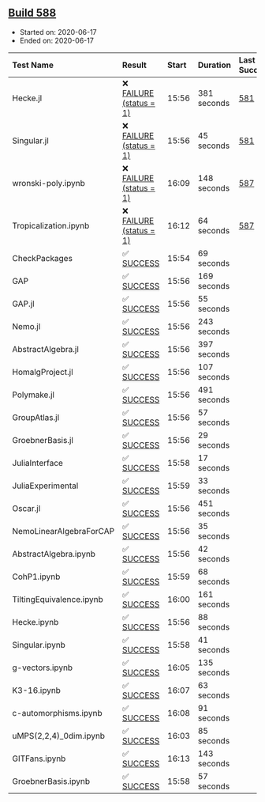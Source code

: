 ## [Build 588](https://oscarci.mathematik.uni-kl.de/job/oscar-julia-1.4/588/)

* Started on: 2020-06-17
* Ended on: 2020-06-17

| Test Name    | Result | Start | Duration | Last Success | First Failure |
|:-------------|:-------|:------|:---------|:-------------|:--------------|
| Hecke.jl | ❌ [FAILURE (status = 1)](https://oscarci.mathematik.uni-kl.de/job/oscar-julia-1.4/588/artifact/logs/build-588/Hecke.jl.log) | 15:56 | 381 seconds | [581](https://oscarci.mathematik.uni-kl.de/job/oscar-julia-1.4/581/) | [582](https://oscarci.mathematik.uni-kl.de/job/oscar-julia-1.4/582/) |
| Singular.jl | ❌ [FAILURE (status = 1)](https://oscarci.mathematik.uni-kl.de/job/oscar-julia-1.4/588/artifact/logs/build-588/Singular.jl.log) | 15:56 | 45 seconds | [581](https://oscarci.mathematik.uni-kl.de/job/oscar-julia-1.4/581/) | [582](https://oscarci.mathematik.uni-kl.de/job/oscar-julia-1.4/582/) |
| wronski-poly.ipynb | ❌ [FAILURE (status = 1)](https://oscarci.mathematik.uni-kl.de/job/oscar-julia-1.4/588/artifact/logs/build-588/wronski-poly.ipynb.log) | 16:09 | 148 seconds | [587](https://oscarci.mathematik.uni-kl.de/job/oscar-julia-1.4/587/) | [588](https://oscarci.mathematik.uni-kl.de/job/oscar-julia-1.4/588/) |
| Tropicalization.ipynb | ❌ [FAILURE (status = 1)](https://oscarci.mathematik.uni-kl.de/job/oscar-julia-1.4/588/artifact/logs/build-588/Tropicalization.ipynb.log) | 16:12 | 64 seconds | [587](https://oscarci.mathematik.uni-kl.de/job/oscar-julia-1.4/587/) | [588](https://oscarci.mathematik.uni-kl.de/job/oscar-julia-1.4/588/) |
| CheckPackages | ✅ [SUCCESS](https://oscarci.mathematik.uni-kl.de/job/oscar-julia-1.4/588/artifact/logs/build-588/CheckPackages.log) | 15:54 | 69 seconds |  |  |
| GAP | ✅ [SUCCESS](https://oscarci.mathematik.uni-kl.de/job/oscar-julia-1.4/588/artifact/logs/build-588/GAP.log) | 15:56 | 169 seconds |  |  |
| GAP.jl | ✅ [SUCCESS](https://oscarci.mathematik.uni-kl.de/job/oscar-julia-1.4/588/artifact/logs/build-588/GAP.jl.log) | 15:56 | 55 seconds |  |  |
| Nemo.jl | ✅ [SUCCESS](https://oscarci.mathematik.uni-kl.de/job/oscar-julia-1.4/588/artifact/logs/build-588/Nemo.jl.log) | 15:56 | 243 seconds |  |  |
| AbstractAlgebra.jl | ✅ [SUCCESS](https://oscarci.mathematik.uni-kl.de/job/oscar-julia-1.4/588/artifact/logs/build-588/AbstractAlgebra.jl.log) | 15:56 | 397 seconds |  |  |
| HomalgProject.jl | ✅ [SUCCESS](https://oscarci.mathematik.uni-kl.de/job/oscar-julia-1.4/588/artifact/logs/build-588/HomalgProject.jl.log) | 15:56 | 107 seconds |  |  |
| Polymake.jl | ✅ [SUCCESS](https://oscarci.mathematik.uni-kl.de/job/oscar-julia-1.4/588/artifact/logs/build-588/Polymake.jl.log) | 15:56 | 491 seconds |  |  |
| GroupAtlas.jl | ✅ [SUCCESS](https://oscarci.mathematik.uni-kl.de/job/oscar-julia-1.4/588/artifact/logs/build-588/GroupAtlas.jl.log) | 15:56 | 57 seconds |  |  |
| GroebnerBasis.jl | ✅ [SUCCESS](https://oscarci.mathematik.uni-kl.de/job/oscar-julia-1.4/588/artifact/logs/build-588/GroebnerBasis.jl.log) | 15:56 | 29 seconds |  |  |
| JuliaInterface | ✅ [SUCCESS](https://oscarci.mathematik.uni-kl.de/job/oscar-julia-1.4/588/artifact/logs/build-588/JuliaInterface.log) | 15:58 | 17 seconds |  |  |
| JuliaExperimental | ✅ [SUCCESS](https://oscarci.mathematik.uni-kl.de/job/oscar-julia-1.4/588/artifact/logs/build-588/JuliaExperimental.log) | 15:59 | 33 seconds |  |  |
| Oscar.jl | ✅ [SUCCESS](https://oscarci.mathematik.uni-kl.de/job/oscar-julia-1.4/588/artifact/logs/build-588/Oscar.jl.log) | 15:56 | 451 seconds |  |  |
| NemoLinearAlgebraForCAP | ✅ [SUCCESS](https://oscarci.mathematik.uni-kl.de/job/oscar-julia-1.4/588/artifact/logs/build-588/NemoLinearAlgebraForCAP.log) | 15:56 | 35 seconds |  |  |
| AbstractAlgebra.ipynb | ✅ [SUCCESS](https://oscarci.mathematik.uni-kl.de/job/oscar-julia-1.4/588/artifact/logs/build-588/AbstractAlgebra.ipynb.log) | 15:56 | 42 seconds |  |  |
| CohP1.ipynb | ✅ [SUCCESS](https://oscarci.mathematik.uni-kl.de/job/oscar-julia-1.4/588/artifact/logs/build-588/CohP1.ipynb.log) | 15:59 | 68 seconds |  |  |
| TiltingEquivalence.ipynb | ✅ [SUCCESS](https://oscarci.mathematik.uni-kl.de/job/oscar-julia-1.4/588/artifact/logs/build-588/TiltingEquivalence.ipynb.log) | 16:00 | 161 seconds |  |  |
| Hecke.ipynb | ✅ [SUCCESS](https://oscarci.mathematik.uni-kl.de/job/oscar-julia-1.4/588/artifact/logs/build-588/Hecke.ipynb.log) | 15:56 | 88 seconds |  |  |
| Singular.ipynb | ✅ [SUCCESS](https://oscarci.mathematik.uni-kl.de/job/oscar-julia-1.4/588/artifact/logs/build-588/Singular.ipynb.log) | 15:58 | 41 seconds |  |  |
| g-vectors.ipynb | ✅ [SUCCESS](https://oscarci.mathematik.uni-kl.de/job/oscar-julia-1.4/588/artifact/logs/build-588/g-vectors.ipynb.log) | 16:05 | 135 seconds |  |  |
| K3-16.ipynb | ✅ [SUCCESS](https://oscarci.mathematik.uni-kl.de/job/oscar-julia-1.4/588/artifact/logs/build-588/K3-16.ipynb.log) | 16:07 | 63 seconds |  |  |
| c-automorphisms.ipynb | ✅ [SUCCESS](https://oscarci.mathematik.uni-kl.de/job/oscar-julia-1.4/588/artifact/logs/build-588/c-automorphisms.ipynb.log) | 16:08 | 91 seconds |  |  |
| uMPS(2,2,4)_0dim.ipynb | ✅ [SUCCESS](https://oscarci.mathematik.uni-kl.de/job/oscar-julia-1.4/588/artifact/logs/build-588/uMPS-2-2-4-_0dim.ipynb.log) | 16:03 | 85 seconds |  |  |
| GITFans.ipynb | ✅ [SUCCESS](https://oscarci.mathematik.uni-kl.de/job/oscar-julia-1.4/588/artifact/logs/build-588/GITFans.ipynb.log) | 16:13 | 143 seconds |  |  |
| GroebnerBasis.ipynb | ✅ [SUCCESS](https://oscarci.mathematik.uni-kl.de/job/oscar-julia-1.4/588/artifact/logs/build-588/GroebnerBasis.ipynb.log) | 15:58 | 57 seconds |  |  |
